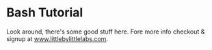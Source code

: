 Bash Tutorial
============

Look around, there's some good stuff here.
Fore more info checkout & signup at www.littlebylittlelabs.com.
